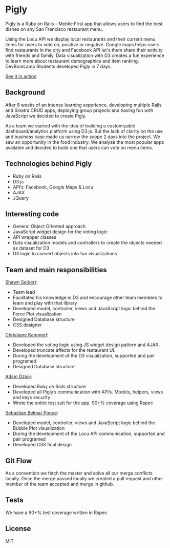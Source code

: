 # Pigly
Pigly is a Ruby on Rails - Mobile First app that allows users to find the best dishes on any San Francisco restaurant menu.

 Using the Locu API we display local restaurants and their current menu items for    users to vote on, positive or negative.
Google maps helps users find restaurants in the city and Facebook API let's them share their activity with friends and family.
Data visualization with D3 creates a fun experience to learn more about restaurant demographics and item ranking.
DevBootcamp Students developed Pigly in 7 days.

[See it in action](http://pigly-app.herokuapp.com/)


## Background

After 8 weeks of an intense learning experience, developing multiple Rails and Sinatra CRUD apps, deploying group projects and having fun with JavaScript we decided to create Pigly.

As a team we started with the idea of building a customizable dashboard/analytics platform using D3.js. But the lack of clarity on the use and business case made us narrow the scope 2 days into the project.
We saw an opportunity in the food industry. We analyze the most popular apps available and decided to build one that users can vote on menu items.


## Technologies behind Pigly

* Ruby on Rails
* D3.js
* API’s: Facebook, Google Maps & Locu
* AJAX
* JQuery


## Interesting code

* General Object Oriented approach 
* JavaScript widget design for the voting logic
* API wrapper classes
* Data visualization models and controllers to create the objects needed as dataset for D3
* D3 logic to convert objects into fun visualizations


## Team and main responsibilities

[Shawn Seibert](www.linkedin.com/in/shawn01001):
* Team lead
* Facilitated his knowledge in D3 and encourage other team members to learn and play with that library
* Developed model, controller, views and JavaScript logic behind the Force Plot visualization
* Designed Database structure
* CSS designer

[Christiane Kammerl](www.linkedin.com/pub/christiane-kammerl/a/235/4):
* Developed the voting logic using JS widget design pattern and AJAX.
* Developed truncate affects for the restaurant UI.
* During the development of the D3 visualization, supported and pair programed
* Designed Database structure

[Adam Dziuk](www.linkedin.com/in/amdziuk):
* Developed Ruby on Rails structure
* Developed all Pigly’s communication with API’s. Models, helpers, views and keys security
* Wrote the entire test suit for the app. 90+% coverage using Rspec

[Sebastian Belmar Ponce](www.linkedin.com/pub/sebastian-belmar-ponce/54/633/459/):
* Developed model, controller, views and JavaScript logic behind the Bubble Plot visualization
* During the development of the Locu API communication, supported and pair programed
* Developed CSS final design


## Git Flow

As a convention we fetch the master and solve all our merge conflicts locally. Once the merge passed locally we created a pull request and other member of the team accepted and merge in github. 


## Tests

We have a 90+% test coverage written in Rspec.


## License

MIT
